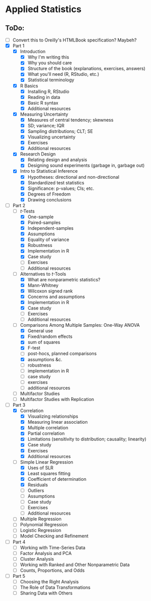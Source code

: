Applied Statistics
============

ToDo:
-----
- [ ] Convert this to Oreilly's HTMLBook specification? Maybeh?
- [X] Part 1
    - [X] Introduction
      - [X] Why I'm writing this
      - [X] Why you should care
      - [X] Structure of the book (explanations, exercises, answers)
      - [X] What you'll need (R, RStudio, etc.)
      - [X] Statistical terminology
    - [X] R Basics
      - [X] Installing R, RStudio
      - [X] Reading in data
      - [X] Basic R syntax
      - [X] Additional resources
    - [X] Measuring Uncertainty
      - [X] Measures of central tendency; skewness
      - [X] SD; variance; IQR
      - [X] Sampling distributions; CLT; SE
      - [X] Visualizing uncertainty
      - [X] Exercises
      - [X] Additional resources
    - [X] Research Design
      - [X] Relating design and analysis
      - [X] Designing sound experiments (garbage in, garbage out)
    - [X] Intro to Statistical Inference
      - [X] Hypotheses: directional and non-directional
      - [X] Standardized test statistics
      - [X] Significance: p-values; CIs; etc.
      - [X] Degrees of Freedom
      - [X] Drawing conclusions
- [ ] Part 2
    - [ ] *t*-Tests
        - [X] One-sample
        - [X] Paired-samples
        - [X] Independent-samples
        - [X] Assumptions
        - [X] Equality of variance
        - [X] Robustness
        - [X] Implementation in R
        - [X] Case study
        - [ ] Exercises
        - [ ] Additional resources
    - [ ] Alternatives to *t*-Tools
        - [X] What are nonparametric statistics?
        - [X] Mann-Whitney
        - [X] Wilcoxon signed rank
        - [X] Concerns and assumptions
        - [X] Implementation in R
        - [X] Case study
        - [ ] Exercises
        - [ ] Additional resources
    - [ ] Comparisons Among Multiple Samples: One-Way ANOVA
        - [X] General use
        - [X] Fixed/random effects
        - [X] sum of squares
        - [X] F-test
        - [ ] post-hocs, planned comparisons
        - [X] assumptions &c.
        - [ ] robustness
        - [ ] implementation in R
        - [ ] case study
        - [ ] exercises
        - [ ] additional resources
    - [ ] Multifactor Studies
    - [ ] Multifactor Studies with Replication
- [ ] Part 3
    - [X] Correlation
      - [X] Visualizing relationships
      - [X] Measuring linear association
      - [X] Multiple correlation
      - [X] Partial correlation
      - [X] Limitations (sensitivity to distribution; causality; linearity)
      - [X] Case study
      - [X] Exercises
      - [X] Additional resources
    - [ ] Simple Linear Regression
      - [X] Uses of SLR
      - [X] Least squares fitting
      - [X] Coefficient of determination
      - [X] Residuals
      - [ ] Outliers
      - [ ] Assumptions
      - [ ] Case study
      - [ ] Exercises
      - [ ] Additional resources
    - [ ] Multiple Regression
    - [ ] Polynomial Regression
    - [ ] Logistic Regression
    - [ ] Model Checking and Refinement
- [ ] Part 4
    - [ ] Working with Time-Series Data
    - [ ] Factor Analysis and PCA
    - [ ] Cluster Analysis
    - [ ] Working with Ranked and Other Nonparametric Data
    - [ ] Counts, Proportions, and Odds
- [ ] Part 5
    - [ ] Choosing the Right Analysis
    - [ ] The Role of Data Transformations
    - [ ] Sharing Data with Others

